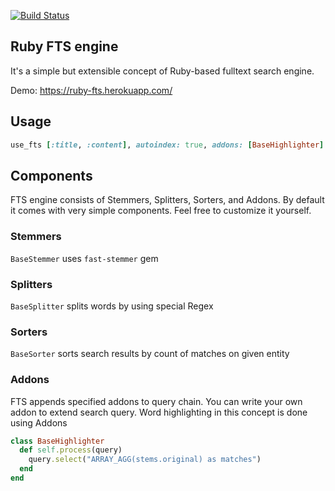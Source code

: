 [![Build Status](https://travis-ci.org/KernelMadness/ruby_fts.svg?branch=master)](https://travis-ci.org/KernelMadness/ruby_fts)
## Ruby FTS engine
It's a simple but extensible concept of Ruby-based fulltext search engine.

Demo: https://ruby-fts.herokuapp.com/
## Usage
```ruby
use_fts [:title, :content], autoindex: true, addons: [BaseHighlighter]
```

## Components
FTS engine consists of Stemmers, Splitters, Sorters, and Addons.
By default it comes with very simple components. Feel free to customize it yourself.

### Stemmers
`BaseStemmer` uses `fast-stemmer` gem

### Splitters
`BaseSplitter` splits words by using special Regex

### Sorters
`BaseSorter` sorts search results by count of matches on given entity

### Addons
FTS appends specified addons to query chain. You can write your own addon to extend search query.
Word highlighting in this concept is done using Addons

```ruby
class BaseHighlighter
  def self.process(query)
    query.select("ARRAY_AGG(stems.original) as matches")
  end
end
```

